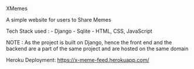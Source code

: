 XMemes

A simple website for users to Share Memes

Tech Stack used :
	- Django
	- Sqlite
	- HTML, CSS, JavaScript

NOTE : 
As the project is built on Django, hence the front end and the backend 
are a part of the same project and are hosted on the same domain

Heroku Deployment:
https://x-meme-feed.herokuapp.com/
